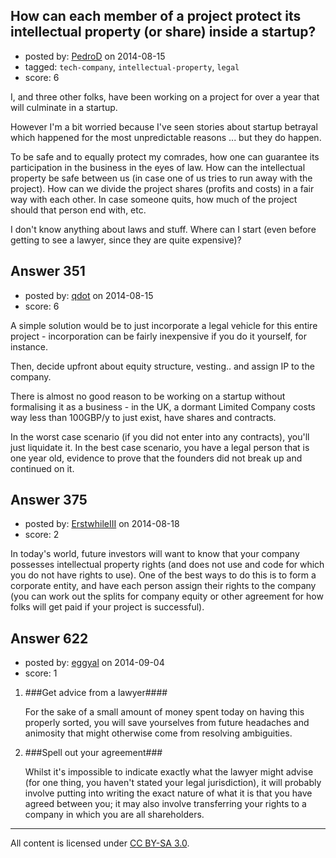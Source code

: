## How can each member of a project protect its intellectual property (or share) inside a startup?

- posted by: [PedroD](https://stackexchange.com/users/2542161/pedrod) on 2014-08-15
- tagged: `tech-company`, `intellectual-property`, `legal`
- score: 6

I, and three other folks, have been working on a project for over a year that will culminate in a startup.

However I'm a bit worried because I've seen stories about startup betrayal which happened for the most unpredictable reasons ... but they do happen.

To be safe and to equally protect my comrades, how one can guarantee its participation in the business in the eyes of law. How can the intellectual property be safe between us (in case one of us tries to run away with the project). How can we divide the project shares (profits and costs) in a fair way with each other. In case someone quits, how much of the project should that person end with, etc.

I don't know anything about laws and stuff. Where can I start (even before getting to see a lawyer, since they are quite expensive)?


## Answer 351

- posted by: [qdot](https://stackexchange.com/users/176688/qdot) on 2014-08-15
- score: 6

A simple solution would be to just incorporate a legal vehicle for this entire project - incorporation can be fairly inexpensive if you do it yourself, for instance. 

Then, decide upfront about equity structure, vesting.. and assign IP to the company. 

There is almost no good reason to be working on a startup without formalising it as a business - in the UK, a dormant Limited Company costs way less than 100GBP/y to just exist, have shares and contracts. 

In the worst case scenario (if you did not enter into any contracts), you'll just liquidate it. In the best case scenario, you have a legal person that is one year old, evidence to prove that the founders did not break up and continued on it. 


## Answer 375

- posted by: [ErstwhileIII](https://stackexchange.com/users/2320529/erstwhileiii) on 2014-08-18
- score: 2

In today's world, future investors will want to know that your company possesses intellectual property rights (and does not use and code for which you do not have rights to use).  One of the best ways to do this is to form a corporate entity, and have each person assign their rights to the company (you can work out the splits for company equity or other agreement for how folks will get paid if your project is successful).


## Answer 622

- posted by: [eggyal](https://stackexchange.com/users/310184/eggyal) on 2014-09-04
- score: 1

1. ###Get advice from a lawyer####

    For the sake of a small amount of money spent today on having this properly sorted, you will save yourselves from future headaches and animosity that might otherwise come from resolving ambiguities.

2. ###Spell out your agreement###

    Whilst it's impossible to indicate exactly what the lawyer might advise (for one thing, you haven't stated your legal jurisdiction), it will probably involve putting into writing the exact nature of what it is that you have agreed between you; it may also involve transferring your rights to a company in which you are all shareholders.



---

All content is licensed under [CC BY-SA 3.0](https://creativecommons.org/licenses/by-sa/3.0/).
